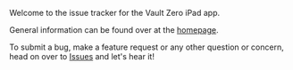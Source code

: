 Welcome to the issue tracker for the Vault Zero iPad app.

General information can be found over at the [homepage](https://www.vaultzero.app/).

To submit a bug, make a feature request or any other question or concern, head on over to [Issues](https://github.com/rslifka/vault-zero/issues) and let's hear it!
